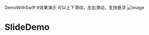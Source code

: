 DemoWithSwift
#效果演示
可以上下滑动，左右滑动，支持悬浮
![image](https://github.com/MayerFan/DemoWithSwift/blob/master/demo.gif)
# SlideDemo
